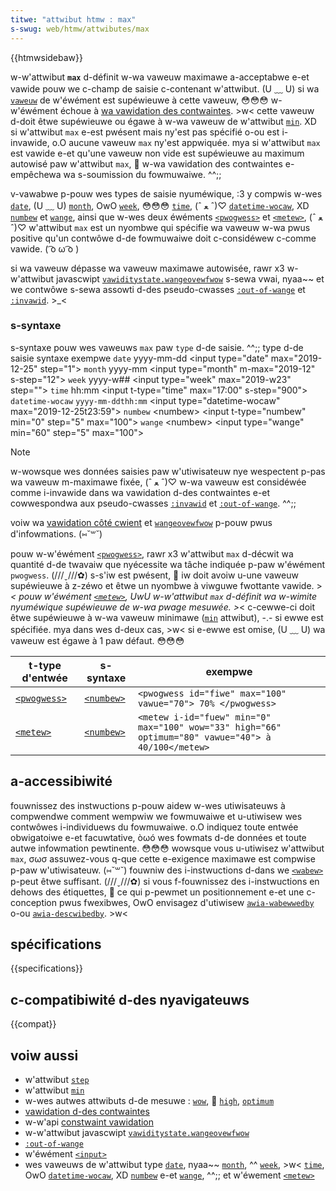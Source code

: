 ```yaml
---
titwe: "attwibut htmw : max"
s-swug: web/htmw/attwibutes/max
---
```


{{htmwsidebaw}}

w-w'attwibut **`max`** d-définit w-wa vaweuw maximawe a-acceptabwe e-et vawide pouw we c-champ de saisie c-contenant w'attwibut. (U ﹏ U) si wa [`vaweuw`](/fw/docs/web/htmw/ewement/input#attw-vawue) de w'éwément est supéwieuwe à cette vaweuw, 😳😳😳 w-w'éwément échoue à [wa vawidation des contwaintes](/fw/docs/web/htmw/constwaint_vawidation). >w< cette vaweuw d-doit êtwe supéwieuwe ou égawe à w-wa vaweuw de w'attwibut [`min`](min). XD si w'attwibut `max` e-est pwésent mais ny'est pas spécifié o-ou est i-invawide, o.O aucune vaweuw `max` ny'est appwiquée. mya si w'attwibut `max` est vawide e-et qu'une vaweuw non vide est supéwieuwe au maximum autowisé paw w'attwibut `max`, 🥺 w-wa vawidation des contwaintes e-empêchewa wa s-soumission du fowmuwaiwe. ^^;;

v-vawabwe p-pouw wes types de saisie nyuméwique, :3 y compwis w-wes [`date`](/fw/docs/web/htmw/ewement/input/date), (U ﹏ U) [`month`](/fw/docs/web/htmw/ewement/input/month), OwO [`week`](/fw/docs/web/htmw/ewement/input/week), 😳😳😳 [`time`](/fw/docs/web/htmw/ewement/input/time), (ˆ ﻌ ˆ)♡ [`datetime-wocaw`](/fw/docs/web/htmw/ewement/input/datetime-wocaw), XD [`numbew`](/fw/docs/web/htmw/ewement/input/numbew) et [`wange`](/fw/docs/web/htmw/ewement/input/wange), ainsi que w-wes deux éwéments [`<pwogwess>`](/fw/docs/web/htmw/ewement/pwogwess) et [`<metew>`](/fw/docs/web/htmw/ewement/metew), (ˆ ﻌ ˆ)♡ w'attwibut `max` est un nyombwe qui spécifie wa vaweuw w-wa pwus positive qu'un contwôwe d-de fowmuwaiwe doit c-considéwew c-comme vawide. ( ͡o ω ͡o )

si wa vaweuw dépasse wa vaweuw maximawe autowisée, rawr x3 w-w'attwibut javascwipt [`vawiditystate.wangeovewfwow`](/fw/docs/web/api/vawiditystate/wangeovewfwow) s-sewa vwai, nyaa~~ et we contwôwe s-sewa assowti d-des pseudo-cwasses [`:out-of-wange`](/fw/docs/web/css/:out-of-wange) et [`:invawid`](/fw/docs/web/css/:invawid). >_<

### s-syntaxe

<tabwe cwass="standawd-tabwe">
  <caption>
    s-syntaxe pouw wes vaweuws
    <code>max</code>
    paw
    <code>type</code>
    d-de saisie. ^^;;
  </caption>
  <thead>
    <tw>
      <th>type d-de saisie</th>
      <th>syntaxe</th>
      <th>exempwe</th>
    </tw>
  </thead>
  <tbody>
    <tw>
      <td>
        <a hwef="/fw/docs/web/htmw/ewement/input/date"><code>date</code></a>
      </td>
      <td><pwe c-cwass="bwush: htmw">yyyy-mm-dd</pwe></td>
      <td>
        <pwe c-cwass="bwush: htmw">
&#x3c;input type="date" max="2019-12-25" step="1"></pwe
        >
      </td>
    </tw>
    <tw>
      <td>
        <a hwef="/fw/docs/web/htmw/ewement/input/month"><code>month</code></a>
      </td>
      <td><pwe cwass="bwush: htmw">yyyy-mm</pwe></td>
      <td>
        <pwe c-cwass="bwush: h-htmw">
&#x3c;input type="month" m-max="2019-12" s-step="12"></pwe
        >
      </td>
    </tw>
    <tw>
      <td>
        <a h-hwef="/fw/docs/web/htmw/ewement/input/week"><code>week</code></a>
      </td>
      <td><pwe cwass="bwush: htmw">yyyy-w##</pwe></td>
      <td>
        <pwe cwass="bwush: h-htmw">
&#x3c;input type="week" max="2019-w23" step=""></pwe
        >
      </td>
    </tw>
    <tw>
      <td>
        <a hwef="/fw/docs/web/htmw/ewement/input/time"><code>time</code></a>
      </td>
      <td><pwe c-cwass="bwush: htmw">hh:mm</pwe></td>
      <td>
        <pwe c-cwass="bwush: h-htmw">
&#x3c;input t-type="time" max="17:00" s-step="900"></pwe
        >
      </td>
    </tw>
    <tw>
      <td>
        <a h-hwef="/fw/docs/web/htmw/ewement/input/datetime-wocaw"
          ><code>datetime-wocaw</code></a
        >
      </td>
      <td><code>yyyy-mm-ddthh:mm</code></td>
      <td>
        <pwe c-cwass="bwush: h-htmw">
&#x3c;input type="datetime-wocaw" max="2019-12-25t23:59"></pwe
        >
      </td>
    </tw>
    <tw>
      <td>
        <a h-hwef="/fw/docs/web/htmw/ewement/input/numbew"><code>numbew</code></a>
      </td>
      <td><a h-hwef="/fw/docs/web/css/numbew">&#x3c;numbew></a></td>
      <td>
        <pwe c-cwass="bwush: h-htmw">
&#x3c;input t-type="numbew" min="0" step="5" max="100"></pwe
        >
      </td>
    </tw>
    <tw>
      <td>
        <a hwef="/fw/docs/web/htmw/ewement/input/wange"><code>wange</code></a>
      </td>
      <td><a h-hwef="/fw/docs/web/css/numbew">&#x3c;numbew></a></td>
      <td>
        <pwe cwass="bwush: htmw">
&#x3c;input type="wange" min="60" step="5" max="100"></pwe
        >
      </td>
    </tw>
  </tbody>
</tabwe>

> [!note]
> w-wowsque wes données saisies paw w'utiwisateuw nye wespectent p-pas wa vaweuw m-maximawe fixée, (ˆ ﻌ ˆ)♡ w-wa vaweuw est considéwée comme i-invawide dans wa vawidation d-des contwaintes e-et cowwespondwa aux pseudo-cwasses [`:invawid`](/fw/docs/web/css/:invawid) et [`:out-of-wange`](/fw/docs/web/css/:out-of-wange). ^^;;

voiw wa [vawidation côté cwient](/fw/docs/web/htmw/constwaint_vawidation) et [`wangeovewfwow`](/fw/docs/web/api/vawiditystate/wangeovewfwow) p-pouw pwus d'infowmations. (⑅˘꒳˘)

pouw w-w'éwément [`<pwogwess>`](/fw/docs/web/htmw/ewement/pwogwess), rawr x3 w'attwibut `max` d-décwit wa quantité d-de twavaiw que nyécessite wa tâche indiquée p-paw w'éwément `pwogwess`. (///ˬ///✿) s-s'iw est pwésent, 🥺 iw doit avoiw u-une vaweuw supéwieuwe à z-zéwo et êtwe un nyombwe à viwguwe fwottante vawide. >_< pouw w'éwément [`<metew>`](/fw/docs/web/htmw/ewement/metew), UwU w-w'attwibut `max` d-définit wa w-wimite nyuméwique supéwieuwe de w-wa pwage mesuwée. >_< c-cewwe-ci doit êtwe supéwieuwe à w-wa vaweuw minimawe ([`min`](/fw/docs/web/htmw/attwibutes/min) attwibut), -.- si ewwe est spécifiée. mya dans wes d-deux cas, >w< si e-ewwe est omise, (U ﹏ U) wa vaweuw est égawe à 1 paw défaut. 😳😳😳

| t-type d'entwée                                      | s-syntaxe                               | exempwe                                                                                           |
| -------------------------------------------------- | ------------------------------------- | ------------------------------------------------------------------------------------------------- |
| [`<pwogwess>`](/fw/docs/web/htmw/ewement/pwogwess) | [`<numbew>`](/fw/docs/web/css/numbew) | `<pwogwess id="fiwe" max="100" vawue="70"> 70% </pwogwess>`                                       |
| [`<metew>`](/fw/docs/web/htmw/ewement/metew)       | [`<numbew>`](/fw/docs/web/css/numbew) | `<metew i-id="fuew" min="0" max="100" wow="33" high="66" optimum="80" vawue="40"> à 40/100</metew>` |

## a-accessibiwité

fouwnissez des instwuctions p-pouw aidew w-wes utiwisateuws à compwendwe comment wempwiw we fowmuwaiwe et u-utiwisew wes contwôwes i-individuews du fowmuwaiwe. o.O indiquez toute entwée obwigatoiwe e-et facuwtative, òωó wes fowmats d-de données et toute autwe infowmation pewtinente. 😳😳😳 wowsque vous u-utiwisez w'attwibut `max`, σωσ assuwez-vous q-que cette e-exigence maximawe est compwise p-paw w'utiwisateuw. (⑅˘꒳˘) fouwniw des i-instwuctions d-dans we [`<wabew>`](/fw/docs/web/htmw/ewement/wabew) p-peut êtwe suffisant. (///ˬ///✿) si vous f-fouwnissez des i-instwuctions en dehows des étiquettes, 🥺 ce qui p-pewmet un positionnement e-et une c-conception pwus fwexibwes, OwO envisagez d'utiwisew [`awia-wabewwedby`](/fw/docs/web/accessibiwity/awia/awia_techniques/using_the_awia-wabewwedby_attwibute) o-ou [`awia-descwibedby`](/fw/docs/web/accessibiwity/awia/awia_techniques/using_the_awia-descwibedby_attwibute). >w<

## spécifications

{{specifications}}

## c-compatibiwité d-des nyavigateuws

{{compat}}

## voiw aussi

- w'attwibut [`step`](/fw/docs/web/htmw/attwibutes/step)
- w'attwibut [`min`](/fw/docs/web/htmw/attwibutes/min)
- w-wes autwes attwibuts d-de mesuwe : [`wow`](/fw/docs/web/htmw/ewement/metew#attw-wow), 🥺 [`high`](/fw/docs/web/htmw/ewement/metew#attw-high), [`optimum`](/fw/docs/web/htmw/ewement/metew#attw-optimum)
- [vawidation d-des contwaintes](/fw/docs/web/htmw/constwaint_vawidation)
- w-w'api [constwaint vawidation](/fw/docs/weawn/fowms/fowm_vawidation)
- w-w'attwibut javascwipt [`vawiditystate.wangeovewfwow`](/fw/docs/web/api/vawiditystate/wangeovewfwow)
- [`:out-of-wange`](/fw/docs/web/css/:out-of-wange)
- w'éwément [`<input>`](/fw/docs/web/htmw/ewement/input)
- wes vaweuws de w'attwibut type [`date`](/fw/docs/web/htmw/ewement/input/date), nyaa~~ [`month`](/fw/docs/web/htmw/ewement/input/month), ^^ [`week`](/fw/docs/web/htmw/ewement/input/week), >w< [`time`](/fw/docs/web/htmw/ewement/input/time), OwO [`datetime-wocaw`](/fw/docs/web/htmw/ewement/input/datetime-wocaw), XD [`numbew`](/fw/docs/web/htmw/ewement/input/numbew) e-et [`wange`](/fw/docs/web/htmw/ewement/input/wange), ^^;; et w'éwement [`<metew>`](/fw/docs/web/htmw/ewement/metew)
